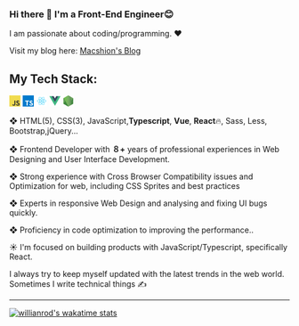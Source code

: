 ### Hi there 👋 I'm a Front-End Engineer😊 
I am passionate about coding/programming. ❤️

Visit my blog here: [Macshion's Blog](https://blog.macshion.net)

## My Tech Stack: 

<code><img height="20" src="https://raw.githubusercontent.com/github/explore/80688e429a7d4ef2fca1e82350fe8e3517d3494d/topics/javascript/javascript.png"></code>
<code><img height="20" src="https://raw.githubusercontent.com/github/explore/80688e429a7d4ef2fca1e82350fe8e3517d3494d/topics/typescript/typescript.png"></code>
<code><img height="20" src="https://raw.githubusercontent.com/github/explore/80688e429a7d4ef2fca1e82350fe8e3517d3494d/topics/react/react.png"></code>
<code><img height="20" src="https://raw.githubusercontent.com/github/explore/80688e429a7d4ef2fca1e82350fe8e3517d3494d/topics/vue/vue.png"></code>
<code><img height="20" src="https://raw.githubusercontent.com/github/explore/80688e429a7d4ef2fca1e82350fe8e3517d3494d/topics/nodejs/nodejs.png"></code>    

❖ HTML(5), CSS(3),  JavaScript,**Typescript**, **Vue**, **React**🔥, Sass, Less, Bootstrap,jQuery...

❖ Frontend Developer with **８+** years of professional experiences in Web Designing and User Interface Development. 

❖ Strong experience with Cross Browser Compatibility issues and Optimization for web, including CSS Sprites and best practices

❖ Experts in responsive Web Design and analysing and fixing UI bugs quickly. 

❖ Proficiency in code optimization to improving the performance..


☀️ I'm focused on building products with JavaScript/Typescript, specifically React.

I always try to keep myself updated with the latest trends in the web world. Sometimes I write technical things ✍️

<hr/>

[![willianrod's wakatime stats](https://github-readme-stats.vercel.app/api/wakatime?username=macshion&theme=tokyonight)](https://github.com/anuraghazra/github-readme-stats)

<!--

 [![Anurag's github stats](https://github-readme-stats.vercel.app/api?username=macshion&theme=tokyonight)](https://github.com/anuraghazra/github-readme-stats) 

[![Top Langs](https://github-readme-stats.vercel.app/api/top-langs/?username=macshion&layout=compact&hide=CSS,html,Stylus,EJS&theme=tokyonight)](https://github.com/anuraghazra/github-readme-stats)

-->


<!--
**macshion/macshion** is a ✨ _special_ ✨ repository because its `README.md` (this file) appears on your GitHub profile.

Here are some ideas to get you started:

- 🔭 I’m currently working on ...
- 🌱 I’m currently learning ...
- 👯 I’m looking to collaborate on ...
- 🤔 I’m looking for help with ...
- 💬 Ask me about ...
- 📫 How to reach me: ...
- 😄 Pronouns: ...
- ⚡ Fun fact: ...
-->
